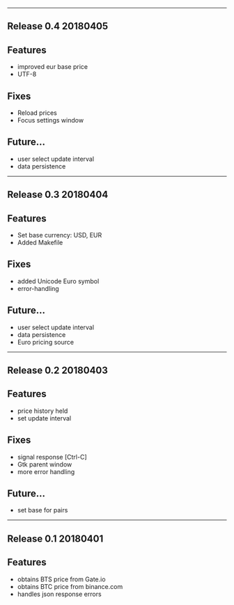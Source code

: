 ---------------------------------------------------------------------
Release 0.4 20180405
---------------------------------------------------------------------
Features
--------
- improved eur base price
- UTF-8

Fixes
--------
- Reload prices
- Focus settings window

Future...
--------
- user select update interval
- data persistence

---------------------------------------------------------------------
Release 0.3 20180404
---------------------------------------------------------------------
Features
--------
- Set base currency: USD, EUR
- Added Makefile 

Fixes
--------
- added Unicode Euro symbol
- error-handling

Future...
--------
- user select update interval
- data persistence
- Euro pricing source

---------------------------------------------------------------------
Release 0.2 20180403
---------------------------------------------------------------------
Features
--------
- price history held
- set update interval

Fixes
--------
- signal response [Ctrl-C]
- Gtk parent window
- more error handling

Future...
--------
- set base for pairs

---------------------------------------------------------------------
Release 0.1 20180401
---------------------------------------------------------------------
Features
--------
- obtains BTS price from Gate.io
- obtains BTC price from binance.com
- handles json response errors
